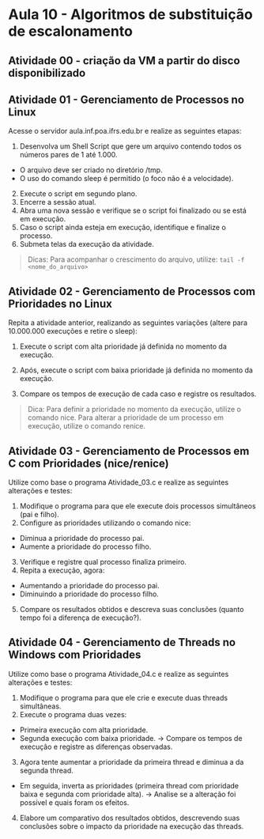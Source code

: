 # Aula 10 - Algoritmos de substituição de escalonamento

## Atividade 00 - criação da VM a partir do disco disponibilizado

## Atividade 01 - Gerenciamento de Processos no Linux

Acesse o servidor aula.inf.poa.ifrs.edu.br e realize as seguintes etapas:

1. Desenvolva um Shell Script que gere um arquivo contendo todos os números pares de 1 até 1.000.

- O arquivo deve ser criado no diretório /tmp.
- O uso do comando sleep é permitido (o foco não é a velocidade).

2. Execute o script em segundo plano.
3. Encerre a sessão atual.
4. Abra uma nova sessão e verifique se o script foi finalizado ou se está em execução.
5. Caso o script ainda esteja em execução, identifique e finalize o processo.
6. Submeta telas da execução da atividade.

> Dicas:
> Para acompanhar o crescimento do arquivo, utilize:
> `tail -f <nome_do_arquivo>`

## Atividade 02 - Gerenciamento de Processos com Prioridades no Linux

Repita a atividade anterior, realizando as seguintes variações (altere para 10.000.000 execuções e retire o sleep):

1. Execute o script com alta prioridade já definida no momento da execução.

2. Após, execute o script com baixa prioridade já definida no momento da execução.

3. Compare os tempos de execução de cada caso e registre os resultados.

> Dica:
> Para definir a prioridade no momento da execução, utilize o comando nice.
> Para alterar a prioridade de um processo em execução, utilize o comando renice.

## Atividade 03 - Gerenciamento de Processos em C com Prioridades (nice/renice)

Utilize como base o programa Atividade_03.c e realize as seguintes alterações e testes:

1. Modifique o programa para que ele execute dois processos simultâneos (pai e filho).
2. Configure as prioridades utilizando o comando nice:

- Diminua a prioridade do processo pai.
- Aumente a prioridade do processo filho.

3. Verifique e registre qual processo finaliza primeiro.
4. Repita a execução, agora:

- Aumentando a prioridade do processo pai.
- Diminuindo a prioridade do processo filho.

5. Compare os resultados obtidos e descreva suas conclusões (quanto tempo foi a diferença de execução?).

## Atividade 04 - Gerenciamento de Threads no Windows com Prioridades

Utilize como base o programa Atividade_04.c e realize as seguintes alterações e testes:

1. Modifique o programa para que ele crie e execute duas threads simultâneas.
2. Execute o programa duas vezes:

- Primeira execução com alta prioridade.
- Segunda execução com baixa prioridade.
  → Compare os tempos de execução e registre as diferenças observadas.

3. Agora tente aumentar a prioridade da primeira thread e diminua a da segunda thread.

- Em seguida, inverta as prioridades (primeira thread com prioridade baixa e segunda com prioridade alta).
  → Analise se a alteração foi possível e quais foram os efeitos.

4. Elabore um comparativo dos resultados obtidos, descrevendo suas conclusões sobre o impacto da prioridade na execução das threads.

